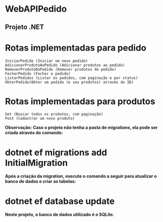 # WebAPIPedido

## Projeto .NET

# Rotas implementadas para pedido
    IniciarPedido (Iniciar um novo pedido)
    AdicionarProdutoAoPedido (Adicionar produtos ao pedido)
    RemoverProdutoDoPedido (Remover produtos do pedido)
    FecharPedido (Fechar o pedido)
    ListarPedidos (Listar os pedidos, com paginação e por status)
    ObterPedido(Obter um pedido (e seu produtos) através do ID)

# Rotas implementadas para produtos
    Get (Buscar todos os produtos, com paginação)
    Post (Cadastrar um novo produto)

**Observação: Caso o projeto não tenha a pasta de migrations, ela pode ser criada através do comando:**
# dotnet ef migrations add InitialMigration

**Após a criação da migration, execute o comando a seguir para atualizar o banco de dados e criar as tabelas:**
# dotnet ef database update

**Neste projeto, o banco de dados utilizado é o SQLite.**

